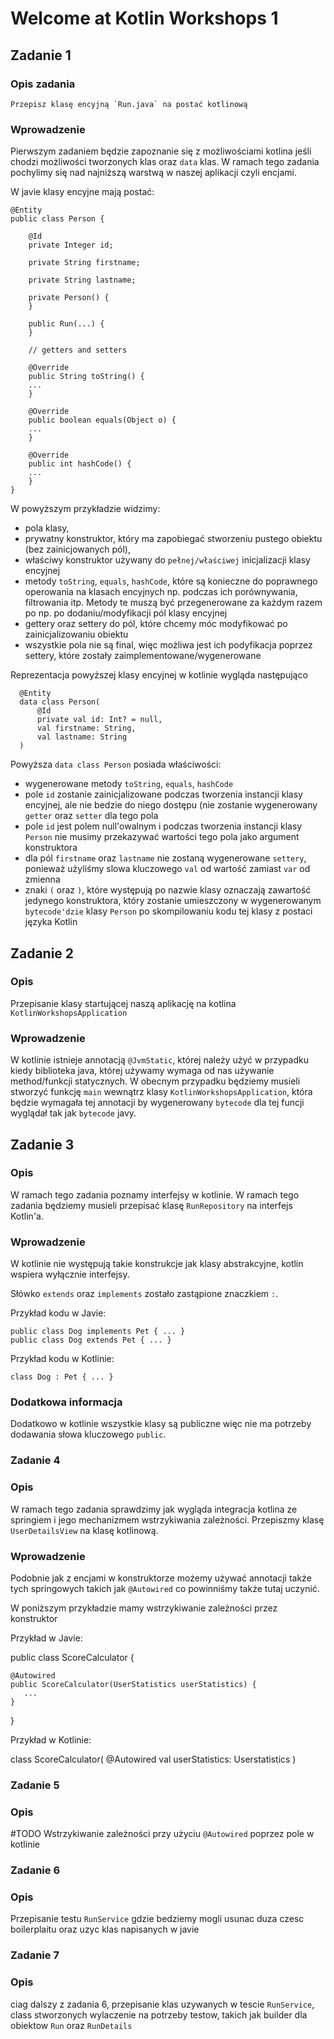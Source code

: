 # Welcome at Kotlin Workshops 1

## Zadanie 1

### Opis zadania

    Przepisz klasę encyjną `Run.java` na postać kotlinową

### Wprowadzenie

Pierwszym zadaniem będzie zapoznanie się z możliwościami kotlina jeśli chodzi możliwości tworzonych klas oraz `data` klas.
W ramach tego zadania pochylimy się nad najniższą warstwą w naszej aplikacji czyli encjami.

W javie klasy encyjne mają postać:
        
    @Entity
    public class Person {

        @Id
        private Integer id;

        private String firstname;

        private String lastname;

        private Person() {
        }

        public Run(...) {
        }

        // getters and setters

        @Override
        public String toString() {
        ...
        }

        @Override
        public boolean equals(Object o) {
        ...
        }

        @Override
        public int hashCode() {
        ...
        }
    }

W powyższym przykładzie widzimy:
- pola klasy,
- prywatny konstruktor, który ma zapobiegać stworzeniu pustego obiektu (bez zainicjowanych pól),
- właściwy konstruktor używany do `pełnej/właściwej` inicjalizacji klasy encyjnej
- metody `toString`, `equals`, `hashCode`, które są konieczne do poprawnego operowania na klasach encyjnych np. podczas ich porównywania, filtrowania itp. Metody te muszą być przegenerowane za każdym razem po np. po dodaniu/modyfikacji pól klasy encyjnej
- gettery oraz settery do pól, które chcemy móc modyfikować po zainicjalizowaniu obiektu
- wszystkie pola nie są final, więc możliwa jest ich podyfikacja poprzez settery, które zostały zaimplementowane/wygenerowane

Reprezentacja powyższej klasy encyjnej w kotlinie wygląda następująco

      @Entity
      data class Person(
          @Id
          private val id: Int? = null,
          val firstname: String,
          val lastname: String
      )

Powyższa `data class Person` posiada właściwości:
- wygenerowane metody `toString`, `equals`, `hashCode`
- pole `id` zostanie zainicjalizowane podczas tworzenia instancji klasy encyjnej, ale nie bedzie do niego dostępu (nie zostanie wygenerowany `getter` oraz `setter` dla tego pola
- pole `id` jest polem null'owalnym i podczas tworzenia instancji klasy `Person` nie musimy przekazywać wartości tego pola jako argument konstruktora
- dla pól `firstname` oraz `lastname` nie zostaną wygenerowane `settery`, ponieważ użyliśmy slowa kluczowego `val` od wartość zamiast `var` od zmienna
- znaki `(` oraz `)`, które występują po nazwie klasy oznaczają zawartość jedynego konstruktora, który zostanie umieszczony w wygenerowanym `bytecode'dzie` klasy `Person` po skompilowaniu kodu tej klasy z postaci języka Kotlin

## Zadanie 2

### Opis

Przepisanie klasy startującej naszą aplikację na kotlina `KotlinWorkshopsApplication`

### Wprowadzenie

W kotlinie istnieje annotacją `@JvmStatic`, której należy użyć w przypadku kiedy biblioteka java, której używamy
wymaga od nas używanie method/funkcji statycznych.
W obecnym przypadku będziemy musieli stworzyć funkcję `main` wewnątrz klasy `KotlinWorkshopsApplication`, która będzie wymagała tej annotacji by wygenerowany `bytecode` dla tej funcji wyglądał tak jak `bytecode` javy.

## Zadanie 3

### Opis

W ramach tego zadania poznamy interfejsy w kotlinie.
W ramach tego zadania będziemy musieli przepisać klasę `RunRepository` na interfejs Kotlin'a.

### Wprowadzenie

W kotlinie nie występują takie konstrukcje jak klasy abstrakcyjne, kotlin wspiera wyłącznie interfejsy.

Słówko `extends` oraz `implements` zostało zastąpione znaczkiem `:`.

Przykład kodu w Javie:

    public class Dog implements Pet { ... }
    public class Dog extends Pet { ... }
    
Przykład kodu w Kotlinie:

    class Dog : Pet { ... }
    
### Dodatkowa informacja

Dodatkowo w kotlinie wszystkie klasy są publiczne więc nie ma potrzeby dodawania słowa kluczowego `public`.


### Zadanie 4

### Opis

W ramach tego zadania sprawdzimy jak wygląda integracja kotlina ze springiem i jego mechanizmem wstrzykiwania zależności.
Przepiszmy klasę `UserDetailsView` na klasę kotlinową.

### Wprowadzenie

Podobnie jak z encjami w konstruktorze możemy używać annotacji także tych springowych takich jak `@Autowired` co powinniśmy
także tutaj uczynić.

W poniższym przykładzie mamy wstrzykiwanie zależności przez konstruktor

Przykład w Javie:

public class ScoreCalculator {

    @Autowired
    public ScoreCalculator(UserStatistics userStatistics) {
       ... 
    }
}

Przykład w Kotlinie:

class ScoreCalculator(
    @Autowired val userStatistics: Userstatistics
)


### Zadanie 5

### Opis

#TODO Wstrzykiwanie zależności przy użyciu `@Autowired` poprzez pole w kotlinie 


### Zadanie 6

### Opis

Przepisanie testu `RunService` gdzie bedziemy mogli usunac duza czesc boilerplaitu oraz uzyc klas napisanych w javie


### Zadanie 7

### Opis

ciag dalszy z zadania 6, przepisanie klas uzywanych w tescie `RunService`, class stworzonych wylaczenie na potrzeby testow,
takich jak builder dla obiektow `Run` oraz `RunDetails`
